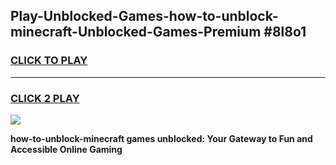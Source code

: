 
## Play-Unblocked-Games-how-to-unblock-minecraft-Unblocked-Games-Premium #8l8o1
<h3>
<a href="https://premium.freeplayer.one?title=how-to-unblock-minecraft&ref=12M">CLICK TO PLAY</a></h3>
<hr>

<h3>
<a href="https://premium.freeplayer.one?title=how-to-unblock-minecraft&ref=12M">CLICK 2 PLAY</a>
  
</h3>

<a href="https://premium.freeplayer.one?title=how-to-unblock-minecraft&ref=12M"><img src="https://clearcache.store/games.png"></a>


**how-to-unblock-minecraft games unblocked: Your Gateway to Fun and Accessible Online Gaming**
